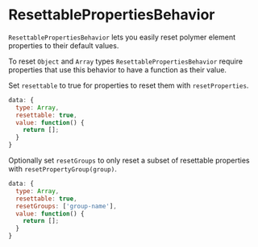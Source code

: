 # ResettablePropertiesBehavior

`ResettablePropertiesBehavior` lets you easily reset polymer element properties to their default values.

To reset `Object` and `Array` types `ResettablePropertiesBehavior` require properties that use this behavior to have a function as their value.

Set `resettable` to true for properties to reset them with `resetProperties`.
```javascript
data: {
  type: Array,
  resettable: true,
  value: function() {
    return [];
  }
}
```

Optionally set `resetGroups` to only reset a subset of resettable properties with `resetPropertyGroup(group)`.
```javascript
data: {
  type: Array,
  resettable: true,
  resetGroups: ['group-name'],
  value: function() {
    return [];
  }
}
```
